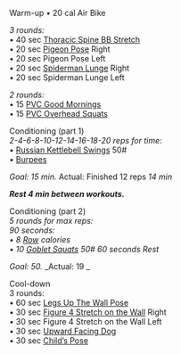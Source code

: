 Warm-up 
• 20 cal Air Bike

_3 rounds:_  
• 40 sec [Thoracic Spine BB Stretch](http://88ozs48nkx33ma0u82bc21x9hk.wpengine.netdna-cdn.com/wp-content/uploads/2014/05/photo-4-copy-2.jpg)  
• 20 sec [Pigeon Pose](https://www.youtube.com/watch?v=jQMsyrLowFw) Right  
• 20 sec Pigeon Pose Left  
• 20 sec [Spiderman Lunge](https://www.youtube.com/watch?v=K6-F0dUwV-s) Right  
• 20 sec Spiderman Lunge Left

_2 rounds:_  
• 15 [PVC Good Mornings](https://www.youtube.com/watch?v=ooVgggClhtM)  
• 15 [PVC Overhead Squats](https://www.youtube.com/watch?v=mrLUG_UyvV0)

Conditioning (part 1)  
_2-4-6-8-10-12-14-16-18-20 reps for time:_  
• [Russian Kettlebell Swings](https://www.youtube.com/watch?v=RU88iqRVunk) 50#  
• [Burpees](https://www.youtube.com/watch?v=TU8QYVW0gDU)

_Goal:_ _15 min._
Actual: Finished 12 reps _14 min_

**_Rest 4 min between workouts._**

Conditioning (part 2)  
_5 rounds for max reps:_  
_90 seconds:  
• 8 [Row](https://www.youtube.com/watch?v=S7HEm-fd534) calories  
• 10 [Goblet Squats](https://www.youtube.com/watch?v=45dZiT5tSD8&pp=ygUXa2V0dGxlYmVsbCBnb2JsZXQgc3F1YXQ%3D) 50# 
60 seconds Rest_

_Goal: 50._
_Actual: 19 _

Cool-down  
3 rounds:  
• 60 sec [Legs Up The Wall Pose](https://youtu.be/MUstbNHB5-o?t=20)  
• 30 sec [Figure 4 Stretch on the Wall](https://www.youtube.com/watch?v=6KWuCivRhLc) Right  
• 30 sec Figure 4 Stretch on the Wall Left  
• 30 sec [Upward Facing Dog](https://www.youtube.com/watch?v=canHY0a02lw)  
• 30 sec [Child’s Pose](https://www.youtube.com/watch?v=s-HDLc3fTG0)